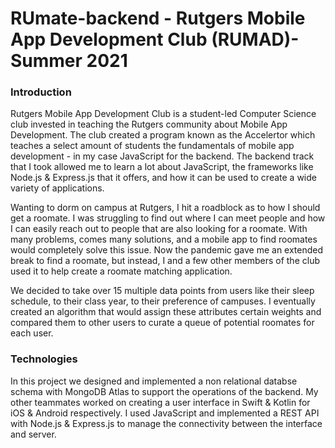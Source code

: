 # RUmate-backend - Rutgers Mobile App Development Club (RUMAD)- Summer 2021


### Introduction

Rutgers Mobile App Development Club is a student-led Computer Science club invested in teaching the Rutgers community about Mobile App Development.
The club created a program known as the Accelertor which teaches a select amount of students the fundamentals of mobile app development - in my case JavaScript for the backend.
The backend track that I took allowed me to learn a lot about JavaScript, the frameworks like Node.js & Express.js that it offers, and how it can be used to create a wide variety of applications.

Wanting to dorm on campus at Rutgers, I hit a roadblock as to how I should get a roomate. I was struggling to find out where I can meet people and how I can easily reach out to people
that are also looking for a roomate. With many problems, comes many solutions, and a mobile app to find roomates would completely solve this issue. Now the pandemic gave me an extended break to find a roomate,
but instead, I and a few other members of the club used it to help create a roomate matching application. 

We decided to take over 15 multiple data points from users like
their sleep schedule, to their class year, to their preference of campuses. I eventually created an algorithm that would assign these attributes certain weights and compared them to other users to 
curate a queue of potential roomates for each user.

### Technologies

In this project we designed and implemented a non relational databse schema with MongoDB Atlas to support the operations of the backend. 
My other teammates worked on creating a user interface in Swift & Kotlin for iOS & Android respectively. 
I used JavaScript and implemented a REST API with Node.js & Express.js to manage the connectivity between the interface and server. 
